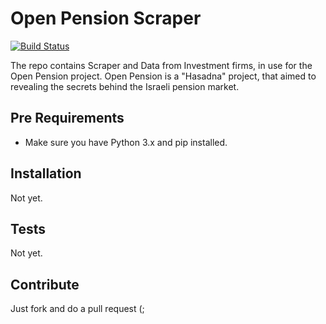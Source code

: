 # Open Pension Scraper

[![Build Status][travis-image]][travis-url]

The repo contains Scraper and Data from Investment firms, in use for the Open Pension project. Open Pension is a "Hasadna" project, that aimed to revealing the secrets behind the Israeli pension market.

## Pre Requirements

* Make sure you have Python 3.x and pip installed.

## Installation

Not yet.

## Tests

Not yet.

## Contribute

Just fork and do a pull request (;


[travis-image]: https://api.travis-ci.org/nirgn975/open_pension_scraper.svg?branch=master
[travis-url]: https://travis-ci.org/nirgn975/open_pension_scraper

